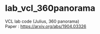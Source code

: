 # lab_vcl_360panorama
VCL lab code (Julius, 360 panorama)    
Paper : https://arxiv.org/abs/1904.03326
